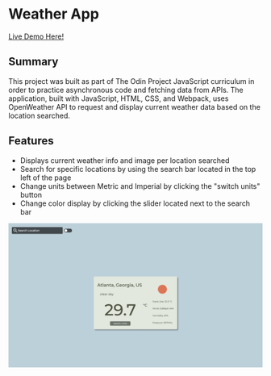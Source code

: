 # Weather App

[Live Demo Here!](https://zflegle3.github.io/weather-app/)

## Summary

This project was built as part of The Odin Project JavaScript curriculum in order to practice asynchronous code and fetching data from APIs. The application, built with JavaScript, HTML, CSS, and Webpack, uses OpenWeather API to request and display current weather data based on the location searched. 

## Features
* Displays current weather info and image per location searched
* Search for specific locations by using the search bar located in the top left of the page
* Change units between Metric and Imperial by clicking the "switch units" button
* Change color display by clicking the slider located next to the search bar

![demo image](https://raw.githubusercontent.com/zflegle3/weather-app/main/src/images/weather-app-demo.png)
